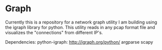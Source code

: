 # Graph

Currently this is a repository for a network graph utility I am building using the igraph library for python.  This utility reads in any pcap format file and visualizes the "connections" from different IP's.

Dependencies:
  python-igraph: http://igraph.org/python/
  argparse
  scapy
  
